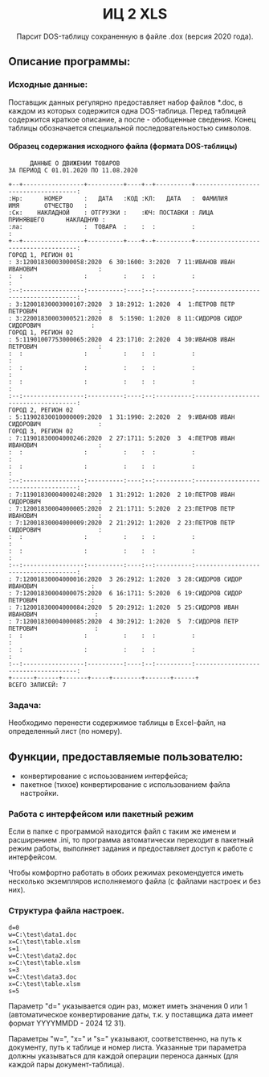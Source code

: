 <div align="center">
    <h1>ИЦ 2 XLS</h1>
    <p>Парсит DOS-таблицу сохраненную в файле .dox (версия 2020 года).</p>
</div>

## Описание программы:
### Исходные данные:
Поставщик данных регулярно предоставляет набор файлов *.doc, 
в каждом из которых содержится одна DOS-таблица.
Перед таблицей содержится краткое описание, а после - обобщенные сведения.
Конец таблицы обозначается специальной последовательностью символов.


#### Образец содержания исходного файла (формата DOS-таблицы)
```
      ДАННЫЕ О ДВИЖЕНИИ ТОВАРОВ
ЗА ПЕРИОД С 01.01.2020 ПО 11.08.2020

+--+-----------------+----------+----+--+----------+-------------------------------------:
:Нр:      НОМЕР      :   ДАТА   :КОД :КЛ:   ДАТА   :  ФАМИЛИЯ       ИМЯ       ОТЧЕСТВО   :
:Ск:    НАКЛАДНОЙ    : ОТГРУЗКИ :    :ЮЧ: ПОСТАВКИ : ЛИЦА      ПРИНЯВШЕГО      НАКЛАДНУЮ :
:ла:                 :  ТОВАРА  :    :  :          :                                     :
+--+-----------------+----------+----+--+----------+-------------------------------------:
ГОРОД 1, РЕГИОН 01
: 3:12001830003000058:2020  6 30:1600: 3:2020  7 11:ИВАНОВ ИВАН ИВАНОВИЧ                 :
:  :                 :          :    :  :          :                                     :
:--:-----------------:----------:----:--:----------:-------------------------------------:
: 3:12001830003000107:2020  3 18:2912: 1:2020  4  1:ПЕТРОВ ПЕТР ПЕТРОВИЧ                 :
: 3:22001830003000521:2020  8  5:1590: 1:2020  8 11:СИДОРОВ СИДОР СИДОРОВИЧ              :
ГОРОД 1, РЕГИОН 02
: 5:11901007753000065:2020  4 23:1710: 2:2020  4 30:ИВАНОВ ИВАН ПЕТРОВИЧ                 :
:  :                 :          :    :  :          :                                     :
:  :                 :          :    :  :          :                                     :
:  :                 :          :    :  :          :                                     :
:--:-----------------:----------:----:--:----------:-------------------------------------:
ГОРОД 2, РЕГИОН 02
: 5:11902830010000009:2020  1 31:1990: 2:2020  2  9:ИВАНОВ ИВАН СИДОРОВИЧ                :
ГОРОД 3, РЕГИОН 02
: 7:11901830004000246:2020  2 27:1711: 5:2020  3  4:ПЕТРОВ ИВАН ИВАНОВИЧ                 :
:  :                 :          :    :  :          :                                     :
:  :                 :          :    :  :          :                                     :
:--:-----------------:----------:----:--:----------:-------------------------------------:
: 7:11901830004000248:2020  1 31:2912: 1:2020  2 10:ПЕТРОВ ИВАН СИДОРОВИЧ                :
: 7:12001830004000005:2020  2 21:1711: 5:2020  2 23:ПЕТРОВ ПЕТР ИВАНОВИЧ                 :
: 7:12001830004000009:2020  2 21:2912: 1:2020  2 23:ПЕТРОВ ПЕТР СИДОРОВИЧ                :
:  :                 :          :    :  :          :                                     :
:  :                 :          :    :  :          :                                     :
:--:-----------------:----------:----:--:----------:-------------------------------------:
: 7:12001830004000016:2020  3 26:2912: 1:2020  3 28:СИДОРОВ СИДОР ИВАНОВИЧ               :
: 7:12001830004000075:2020  6 16:1711: 5:2020  6 19:СИДОРОВ СИДОР ПЕТРОВИЧ               :
: 7:12001830004000084:2020  5 20:2912: 1:2020  5 25:СИДОРОВ ИВАН ИВАНОВИЧ                :
: 7:12001830004000085:2020  4 30:2912: 1:2020  5  7:СИДОРОВ ПЕТР ПЕТРОВИЧ                :
:  :                 :          :    :  :          :                                     :
:  :                 :          :    :  :          :                                     :
:--:-----------------:----------:----:--:----------:-------------------------------------:
+------+------+-------+-----+--------+-------+------+
ВСЕГО ЗАПИСЕЙ: 7
```

### Задача:
Необходимо перенести содержимое таблицы в Excel-файл, 
на определенный лист (по номеру).

## Функции, предоставляемые пользователю:
- конвертирование с испоьзованием интерфейса;
- пакетное (тихое) конвертирование с использованием файла настройки.

### Работа с интерфейсом или пакетный режим
Если в папке с программой находится файл с таким же именем и расширением .ini, 
то программа автоматически переходит в пакетный режим работы, выполняет задания 
и предоставляет доступ к работе с интерфейсом.

Чтобы комфортно работать в обоих режимах рекомендуется иметь несколько экземпляров исполняемого файла 
(с файлами настроек и без них).

### Структура файла настроек.
``` 
d=0
w=C:\test\data1.doc
x=C:\test\table.xlsm
s=1
w=C:\test\data2.doc
x=C:\test\table.xlsm
s=3
w=C:\test\data3.doc
x=C:\test\table.xlsm
s=5
```
Параметр "d=" указывается один раз, может иметь значения 0 или 1 
(автоматическое конвертирование даты, т.к. у поставщика дата имеет формат YYYYMMDD - 2024 12 31).

Параметры "w=", "x=" и "s=" указывают, соответственно, на путь к документу, путь к таблице и номер листа.
Указанные три параметра должны указываться для каждой операции переноса данных (для каждой пары документ-таблица).
